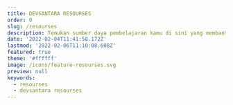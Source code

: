 ```yaml
---
title: DEVSANTARA RESOURSES
order: 0
slug: /resourses
description: Temukan sumber daya pembelajaran kamu di sini yang membantu kamu berkembang lebih cepat
date: '2022-02-04T11:41:58.172Z'
lastmod: '2022-02-06T11:10:08.608Z'
featured: true
theme: '#ffffff'
image: /icons/feature-resourses.svg
preview: null
keywords:
  - resourses
  - devsantara resourses
---
```


